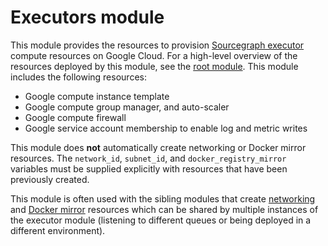 # Executors module

This module provides the resources to provision [Sourcegraph executor](https://docs.sourcegraph.com/admin/executors) compute resources on Google Cloud. For a high-level overview of the resources deployed by this module, see the [root module](https://registry.terraform.io/modules/sourcegraph/executors/google/4.4.0). This module includes the following resources:

- Google compute instance template
- Google compute group manager, and auto-scaler
- Google compute firewall
- Google service account membership to enable log and metric writes

This module does **not** automatically create networking or Docker mirror resources. The `network_id`, `subnet_id`, and `docker_registry_mirror` variables must be supplied explicitly with resources that have been previously created.

This module is often used with the sibling modules that create [networking](https://registry.terraform.io/modules/sourcegraph/executors/google/4.4.0/submodules/networking) and [Docker mirror](https://registry.terraform.io/modules/sourcegraph/executors/google/4.4.0/submodules/docker-mirror) resources which can be shared by multiple instances of the executor module (listening to different queues or being deployed in a different environment).
